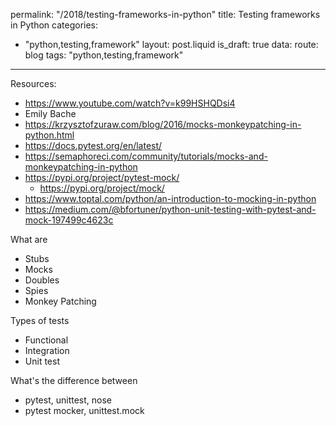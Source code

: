 permalink: "/2018/testing-frameworks-in-python"
title: Testing frameworks in Python
categories:
  - "python,testing,framework"
layout: post.liquid
is_draft: true
data:
  route: blog
  tags: "python,testing,framework"
---
Resources:
- https://www.youtube.com/watch?v=k99HSHQDsi4
- Emily Bache
- https://krzysztofzuraw.com/blog/2016/mocks-monkeypatching-in-python.html
- https://docs.pytest.org/en/latest/
- https://semaphoreci.com/community/tutorials/mocks-and-monkeypatching-in-python
- https://pypi.org/project/pytest-mock/
  - https://pypi.org/project/mock/
- https://www.toptal.com/python/an-introduction-to-mocking-in-python
- https://medium.com/@bfortuner/python-unit-testing-with-pytest-and-mock-197499c4623c

What are

- Stubs
- Mocks
- Doubles
- Spies
- Monkey Patching

Types of tests

- Functional
- Integration
- Unit test

What's the difference between

- pytest, unittest, nose
- pytest mocker, unittest.mock